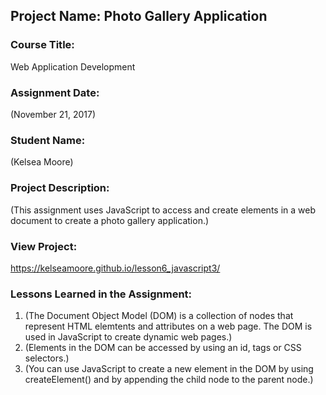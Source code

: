 ## Project Name:  Photo Gallery Application

### Course Title:
Web Application Development

### Assignment Date:  
(November 21, 2017)

### Student Name:  
(Kelsea Moore)

### Project Description:
(This assignment uses JavaScript to access and create elements in a web document to create a photo gallery application.)

### View Project:
https://kelseamoore.github.io/lesson6_javascript3/

### Lessons Learned in the Assignment:
1. (The Document Object Model (DOM) is a collection of nodes that represent HTML elemtents and attributes on a web page. The DOM is used in JavaScript to create dynamic web pages.)
2. (Elements in the DOM can be accessed by using an id, tags or CSS selectors.)
3. (You can use JavaScript to create a new element in the DOM by using createElement() and by appending the child node to the parent node.)
